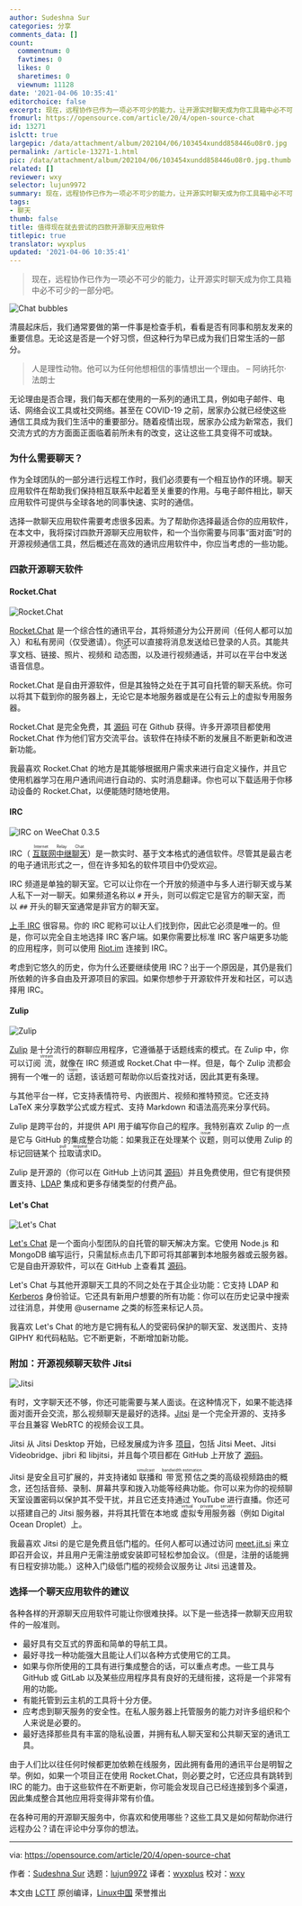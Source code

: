 ```yaml
---
author: Sudeshna Sur
categories: 分享
comments_data: []
count:
  commentnum: 0
  favtimes: 0
  likes: 0
  sharetimes: 0
  viewnum: 11128
date: '2021-04-06 10:35:41'
editorchoice: false
excerpt: 现在，远程协作已作为一项必不可少的能力，让开源实时聊天成为你工具箱中必不可少的一部分吧。
fromurl: https://opensource.com/article/20/4/open-source-chat
id: 13271
islctt: true
largepic: /data/attachment/album/202104/06/103454xundd858446u08r0.jpg
permalink: /article-13271-1.html
pic: /data/attachment/album/202104/06/103454xundd858446u08r0.jpg.thumb.jpg
related: []
reviewer: wxy
selector: lujun9972
summary: 现在，远程协作已作为一项必不可少的能力，让开源实时聊天成为你工具箱中必不可少的一部分吧。
tags:
- 聊天
thumb: false
title: 值得现在就去尝试的四款开源聊天应用软件
titlepic: true
translator: wyxplus
updated: '2021-04-06 10:35:41'
---
```



> 
> 现在，远程协作已作为一项必不可少的能力，让开源实时聊天成为你工具箱中必不可少的一部分吧。
> 
> 
> 


![](/data/attachment/album/202104/06/103454xundd858446u08r0.jpg "Chat bubbles")


清晨起床后，我们通常要做的第一件事是检查手机，看看是否有同事和朋友发来的重要信息。无论这是否是一个好习惯，但这种行为早已成为我们日常生活的一部分。



> 
> 人是理性动物。他可以为任何他想相信的事情想出一个理由。 – 阿纳托尔·法朗士
> 
> 
> 


无论理由是否合理，我们每天都在使用的一系列的通讯工具，例如电子邮件、电话、网络会议工具或社交网络。甚至在 COVID-19 之前，居家办公就已经使这些通信工具成为我们生活中的重要部分。随着疫情出现，居家办公成为新常态，我们交流方式的方方面面正面临着前所未有的改变，这让这些工具变得不可或缺。


### 为什么需要聊天？


作为全球团队的一部分进行远程工作时，我们必须要有一个相互协作的环境。聊天应用软件在帮助我们保持相互联系中起着至关重要的作用。与电子邮件相比，聊天应用软件可提供与全球各地的同事快速、实时的通信。


选择一款聊天应用软件需要考虑很多因素。为了帮助你选择最适合你的应用软件，在本文中，我将探讨四款开源聊天应用软件，和一个当你需要与同事“面对面”时的开源视频通信工具，然后概述在高效的通讯应用软件中，你应当考虑的一些功能。


### 四款开源聊天软件


#### Rocket.Chat


![Rocket.Chat](/data/attachment/album/202104/06/103543xet5herrrfftvlff.png "Rocket.Chat")


[Rocket.Chat](https://rocket.chat/) 是一个综合性的通讯平台，其将频道分为公开房间（任何人都可以加入）和私有房间（仅受邀请）。你还可以直接将消息发送给已登录的人员。其能共享文档、链接、照片、视频和<ruby> 动态图 <rt>  GIF </rt></ruby>，以及进行视频通话，并可以在平台中发送语音信息。


Rocket.Chat 是自由开源软件，但是其独特之处在于其可自托管的聊天系统。你可以将其下载到你的服务器上，无论它是本地服务器或是在公有云上的虚拟专用服务器。


Rocket.Chat 是完全免费，其 [源码](https://github.com/RocketChat/Rocket.Chat) 可在 Github 获得。许多开源项目都使用 Rocket.Chat 作为他们官方交流平台。该软件在持续不断的发展且不断更新和改进新功能。


我最喜欢 Rocket.Chat 的地方是其能够根据用户需求来进行自定义操作，并且它使用机器学习在用户通讯间进行自动的、实时消息翻译。你也可以下载适用于你移动设备的 Rocket.Chat，以便能随时随地使用。


#### IRC


![IRC on WeeChat 0.3.5](/data/attachment/album/202104/06/103543d4io1pc3qaxrgowl.png "IRC on WeeChat 0.3.5")


IRC（<ruby> <a href="https://en.wikipedia.org/wiki/Internet_Relay_Chat">  互联网中继聊天 </a> <rt>  Internet Relay Chat </rt></ruby>）是一款实时、基于文本格式的通信软件。尽管其是最古老的电子通讯形式之一，但在许多知名的软件项目中仍受欢迎。


IRC 频道是单独的聊天室。它可以让你在一个开放的频道中与多人进行聊天或与某人私下一对一聊天。如果频道名称以 `#` 开头，则可以假定它是官方的聊天室，而以 `##` 开头的聊天室通常是非官方的聊天室。


[上手 IRC](https://opensource.com/article/16/6/getting-started-irc) 很容易。你的 IRC 昵称可以让人们找到你，因此它必须是唯一的。但是，你可以完全自主地选择 IRC 客户端。如果你需要比标准 IRC 客户端更多功能的应用程序，则可以使用 [Riot.im](https://opensource.com/article/17/5/introducing-riot-IRC) 连接到 IRC。


考虑到它悠久的历史，你为什么还要继续使用 IRC？出于一个原因是，其仍是我们所依赖的许多自由及开源项目的家园。如果你想参于开源软件开发和社区，可以选择用 IRC。


#### Zulip


![Zulip](/data/attachment/album/202104/06/103544o0d1an1c1ofcssyq.png "Zulip")


[Zulip](https://zulipchat.com/) 是十分流行的群聊应用程序，它遵循基于话题线索的模式。在 Zulip 中，你可以订阅<ruby> 流 <rt>  stream </rt></ruby>，就像在 IRC 频道或 Rocket.Chat 中一样。但是，每个 Zulip 流都会拥有一个唯一的<ruby> 话题 <rt>  topic </rt></ruby>，该话题可帮助你以后查找对话，因此其更有条理。


与其他平台一样，它支持表情符号、内嵌图片、视频和推特预览。它还支持 LaTeX 来分享数学公式或方程式、支持 Markdown 和语法高亮来分享代码。


Zulip 是跨平台的，并提供 API 用于编写你自己的程序。我特别喜欢 Zulip 的一点是它与 GitHub 的集成整合功能：如果我正在处理某个<ruby> 议题 <rt>  issue </rt></ruby>，则可以使用 Zulip 的标记回链某个<ruby> 拉取请求 <rt>  pull request </rt></ruby> ID。


Zulip 是开源的（你可以在 GitHub 上访问其 [源码](https://github.com/zulip/zulip)）并且免费使用，但它有提供预置支持、[LDAP](https://en.wikipedia.org/wiki/Lightweight_Directory_Access_Protocol) 集成和更多存储类型的付费产品。


#### Let's Chat


![Let's Chat](/data/attachment/album/202104/06/103544y0nvnwwt7qqqnhee.png "Let's Chat")


[Let's Chat](https://sdelements.github.io/lets-chat/) 是一个面向小型团队的自托管的聊天解决方案。它使用 Node.js 和 MongoDB 编写运行，只需鼠标点击几下即可将其部署到本地服务器或云服务器。它是自由开源软件，可以在 GitHub 上查看其 [源码](https://github.com/sdelements/lets-chat)。


Let's Chat 与其他开源聊天工具的不同之处在于其企业功能：它支持 LDAP 和 [Kerberos](https://en.wikipedia.org/wiki/Kerberos_(protocol)) 身份验证。它还具有新用户想要的所有功能：你可以在历史记录中搜索过往消息，并使用 @username 之类的标签来标记人员。


我喜欢 Let's Chat 的地方是它拥有私人的受密码保护的聊天室、发送图片、支持 GIPHY 和代码粘贴。它不断更新，不断增加新功能。


### 附加：开源视频聊天软件 Jitsi


![Jitsi](/data/attachment/album/202104/06/103544t0axe4ggbbgh6urb.jpg "Jitsi")


有时，文字聊天还不够，你还可能需要与某人面谈。在这种情况下，如果不能选择面对面开会交流，那么视频聊天是最好的选择。[Jitsi](https://jitsi.org/) 是一个完全开源的、支持多平台且兼容 WebRTC 的视频会议工具。


Jitsi 从 Jitsi Desktop 开始，已经发展成为许多 [项目](https://jitsi.org/projects/)，包括 Jitsi Meet、Jitsi Videobridge、jibri 和 libjitsi，并且每个项目都在 GitHub 上开放了 [源码](https://github.com/jitsi)。


Jitsi 是安全且可扩展的，并支持诸如<ruby> 联播 <rt>  simulcast </rt></ruby>和<ruby> 带宽预估 <rt>  bandwidth estimation </rt></ruby>之类的高级视频路由的概念，还包括音频、录制、屏幕共享和拨入功能等经典功能。你可以来为你的视频聊天室设置密码以保护其不受干扰，并且它还支持通过 YouTube 进行直播。你还可以搭建自己的 Jitsi 服务器，并将其托管在本地或<ruby> 虚拟专用服务器 <rt>  virtual private server </rt></ruby>（例如 Digital Ocean Droplet）上。


我最喜欢 Jitsi 的是它是免费且低门槛的。任何人都可以通过访问 [meet.jit.si](http://meet.jit.si) 来立即召开会议，并且用户无需注册或安装即可轻松参加会议。（但是，注册的话能拥有日程安排功能。）这种入门级低门槛的视频会议服务让 Jitsi 迅速普及。


### 选择一个聊天应用软件的建议


各种各样的开源聊天应用软件可能让你很难抉择。以下是一些选择一款聊天应用软件的一般准则。


* 最好具有交互式的界面和简单的导航工具。
* 最好寻找一种功能强大且能让人们以各种方式使用它的工具。
* 如果与你所使用的工具有进行集成整合的话，可以重点考虑。一些工具与 GitHub 或 GitLab 以及某些应用程序具有良好的无缝衔接，这将是一个非常有用的功能。
* 有能托管到云主机的工具将十分方便。
* 应考虑到聊天服务的安全性。在私人服务器上托管服务的能力对许多组织和个人来说是必要的。
* 最好选择那些具有丰富的隐私设置，并拥有私人聊天室和公共聊天室的通讯工具。


由于人们比以往任何时候都更加依赖在线服务，因此拥有备用的通讯平台是明智之举。例如，如果一个项目正在使用 Rocket.Chat，则必要之时，它还应具有跳转到 IRC 的能力。由于这些软件在不断更新，你可能会发现自己已经连接到多个渠道，因此集成整合其他应用将变得非常有价值。


在各种可用的开源聊天服务中，你喜欢和使用哪些？这些工具又是如何帮助你进行远程办公？请在评论中分享你的想法。




---


via: <https://opensource.com/article/20/4/open-source-chat>


作者：[Sudeshna Sur](https://opensource.com/users/sudeshna-sur) 选题：[lujun9972](https://github.com/lujun9972) 译者：[wyxplus](https://github.com/wyxplus) 校对：[wxy](https://github.com/wxy)


本文由 [LCTT](https://github.com/LCTT/TranslateProject) 原创编译，[Linux中国](https://linux.cn/) 荣誉推出